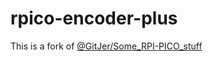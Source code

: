 # rpico-encoder-plus
This is a fork of [@GitJer/Some_RPI-PICO_stuff](https://github.com/GitJer/Some_RPI-Pico_stuff/tree/main/Rotary_encoder)